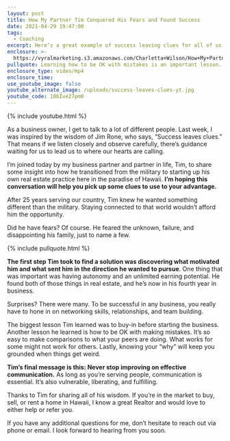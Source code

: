 ```yaml
---
layout: post
title: How My Partner Tim Conquered His Fears and Found Success
date: 2021-04-29 19:47:00
tags:
  - Coaching
excerpt: Here’s a great example of success leaving clues for all of us to find.
enclosure: >-
  https://vyralmarketing.s3.amazonaws.com/Charletta+Wilson/How+My+Partner+Tim+Conquered+His+Fears+and+Found+Success.mp4
pullquote: Learning how to be OK with mistakes is an important lesson.
enclosure_type: video/mp4
enclosure_time:
use_youtube_image: false
youtube_alternate_image: /uploads/success-leaves-clues-yt.jpg
youtube_code: 18bIve27pm0
---
```

{% include youtube.html %}

As a business owner, I get to talk to a lot of different people. Last week, I was inspired by the wisdom of Jim Rone, who says, “Success leaves clues.” That means if we listen closely and observe carefully, there’s guidance waiting for us to lead us to where our hearts are calling.

I’m joined today by my business partner and partner in life, Tim, to share some insight into how he transitioned from the military to starting up his own real estate practice here in the paradise of Hawaii. **I’m hoping this conversation will help you pick up some clues to use to your advantage.**

After 25 years serving our country, Tim knew he wanted something different than the military. Staying connected to that world wouldn’t afford him the opportunity.&nbsp;

Did he have fears? Of course. He feared the unknown, failure, and disappointing his family, just to name a few.&nbsp;

{% include pullquote.html %}

**The first step Tim took to find a solution was discovering what motivated him and what sent him in the direction he wanted to pursue**. One thing that was important was having autonomy and an unlimited earning potential. He found both of those things in real estate, and he’s now in his fourth year in business.

Surprises? There were many. To be successful in any business, you really have to hone in on networking skills, relationships, and team building.

The biggest lesson Tim learned was to buy-in before starting the business. Another lesson he learned is how to be OK with making mistakes. It’s so easy to make comparisons to what your peers are doing. What works for some might not work for others. Lastly, knowing your “why” will keep you grounded when things get weird.

**Tim’s final message is this: Never stop improving on effective communication.** As long as you’re serving people, communication is essential. It’s also vulnerable, liberating, and fulfilling.&nbsp;

Thanks to Tim for sharing all of his wisdom. If you’re in the market to buy, sell, or rent a home in Hawaii, I know a great Realtor and would love to either help or refer you.

If you have any additional questions for me, don’t hesitate to reach out via phone or email. I look forward to hearing from you soon.
